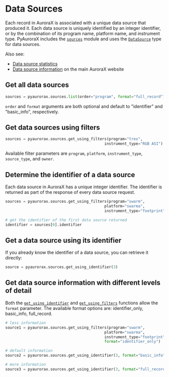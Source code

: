 # Data Sources
Each record in AuroraX is associated with a unique data source that produced it. Each data source is uniquely identified by an integer identifier, or by the combination of its program name, platform name, and instrument type. PyAuroraX includes the [`sources`](/python_libraries/pyaurorax/api_reference/pyaurorax/sources.html) module and uses the [`DataSource`](/python_libraries/pyaurorax/api_reference/pyaurorax/sources.html#pyaurorax.sources.DataSource) type for data sources.

Also see:

* [Data source statistics](/python_libraries/pyaurorax/advanced_usage/availability_and_stats/#data-source-statistics)
* [Data source information](https://aurorax.space/data/information) on the main AuroraX website

## Get all data sources
```python
sources = pyaurorax.sources.list(order="program", format="full_record")
```

`order` and `format` arguments are both optional and default to "identifier" and "basic_info", respectively.

## Get data sources using filters
```python
sources = pyaurorax.sources.get_using_filters(program="trex",
                                            instrument_type="RGB ASI")
```

Available filter parameters are `program`, `platform`, `instrument_type`, `source_type`, and `owner`.

## Determine the identifier of a data source
Each data source in AuroraX has a unique integer identifier. The identifier is returned as part of the response of every data source request.
```python hl_lines="6"
sources = pyaurorax.sources.get_using_filters(program="swarm",
                                            platform="swarma",
                                            instrument_type="footprint")

# get the identifier of the first data source returned
identifier = sources[0].identifier
```

## Get a data source using its identifier
If you already know the identifier of a data source, you can retrieve it directly:
```python
source = pyaurorax.sources.get_using_identifier(3)
```

## Get data source information with different levels of detail
Both the [`get_using_identifier`](/python_libraries/pyaurorax/api_reference/pyaurorax/sources.html#pyaurorax.sources.get_using_identifier) and [`get_using_filters`](/python_libraries/pyaurorax/api_reference/pyaurorax/sources.html#pyaurorax.sources.get_using_filters) functions allow the `format` parameter. The available format options are: identifier_only, basic_info, full_record.

```python
# less information
source1 = pyaurorax.sources.get_using_filters(program="swarm",
                                            platform="swarma", 
                                            instrument_type="footprint",
                                            format="identifier_only")

# default information
source2 = pyaurorax.sources.get_using_identifier(3, format="basic_info")

# more information
source3 = pyaurorax.sources.get_using_identifier(3, format="full_record")
```